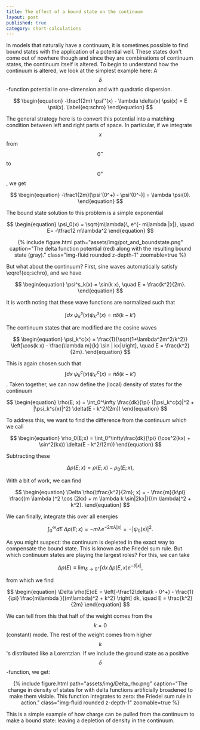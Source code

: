```yaml
---
title: The effect of a bound state on the continuum
layout: post
published: true
category: short-calculations
---
```


In models that naturally have a continuum, it is sometimes possible to find bound states with the application of a potential well.
These states don't come out of nowhere though and since they are combinations of continuum states, the continuum itself is altered.
To begin to understand how the continuum is altered, we look at the simplest example here: A $$\delta$$-function potential in one-dimension and with quadratic dispersion.

$$
\begin{equation}
  -\frac1{2m} \psi''(x) - \lambda \delta(x) \psi(x) = E \psi(x). \label{eq:schro}
\end{equation}
$$

The general strategy here is to convert this potential into a matching condition between left and right parts of space. In particular, if we integrate $$x$$ from $$0^-$$ to $$0^+$$, we get

$$
\begin{equation}
  -\frac1{2m}[\psi'(0^+) - \psi'(0^-)] = \lambda \psi(0).
\end{equation}
$$

The bound state solution to this problem is a simple exponential

$$
\begin{equation}
  \psi_0(x) = \sqrt{m\lambda}\, e^{- m\lambda |x|}, \quad E= -\tfrac12 m\lambda^2
\end{equation}
$$

<div style="text-align:center">
{% include figure.html path="assets/img/pot_and_boundstate.png" caption="The delta function potential (red) along with the resulting bound state (gray)." class="img-fluid rounded z-depth-1" zoomable=true %}
</div>

But what about the continuum? First, sine waves automatically satisfy \eqref{eq:schro}, and we have

$$
\begin{equation}
  \psi^s_k(x) = \sin(k x), \quad E = \frac{k^2}{2m}.
\end{equation}
$$

It is worth noting that these wave functions are normalized such that

$$
\begin{equation}
  \int dx\; \psi^s_k(x)\psi^s_{k'}(x) = \pi \delta(k - k')
\end{equation}
$$

The continuum states that are modified are the cosine waves

$$
\begin{equation}
  \psi_k^c(x) = \frac{1}{\sqrt{1+\lambda^2m^2/k^2}} \left[\cos(k x) - \frac{\lambda m}{k} \sin | kx|\right], \quad E = \frac{k^2}{2m}.
\end{equation}
$$

This is again chosen such that $$\int dx \; \psi_k^c(x) \psi_{k'}^c(x) = \pi \delta(k - k')$$.  Taken together, we can now define the (local) density of states for the continuum

$$
\begin{equation}
\rho(E; x) = \int_0^\infty \frac{dk}{\pi} (|\psi_k^c(x)|^2 + |\psi_k^s(x)|^2) \delta(E - k^2/(2m))
\end{equation}
$$

To address this, we want to find the difference from the continuum which we call

$$
\begin{equation}
  \rho_0(E;x) = \int_0^\infty\frac{dk}{\pi} (\cos^2(kx) + \sin^2(kx)) \delta(E - k^2/(2m))
\end{equation}
$$

Subtracting these

$$
\begin{equation}
 \Delta \rho(E; x) = \rho(E;x) - \rho_0(E; x),
\end{equation}
$$

With a bit of work, we can find

$$
\begin{equation}
\Delta \rho(\tfrac{k^2}{2m}; x) = - \frac{m}{k\pi} \frac{(m \lambda )^2 \cos (2kx) + m \lambda k \sin|2kx|}{(m \lambda)^2 + k^2}.
\end{equation}
$$

We can finally, integrate this over all energies

$$
\begin{equation}
  \int_0^\infty dE \; \Delta \rho(E; x) = - m\lambda e^{-2 m\lambda  |x|} = - |\psi_0(x)|^2.
\end{equation}
$$

As you might suspect: the continuum is depleted in the exact way to compensate the bound state. This is known as the Friedel sum rule. But which continuum states are playing the largest roles? 
For this, we can take 

$$\Delta \rho(E) \equiv \lim_{\delta\rightarrow0^+}\int dx \, \Delta \rho(E,x) e^{-\delta |x|},$$ 

from which we find

$$
\begin{equation}
 \Delta \rho(E)dE = \left[-\frac12\delta(k - 0^+) - \frac{1}{\pi}  \frac{m\lambda }{(m\lambda)^2 + k^2} \right] dk, \quad E = \frac{k^2}{2m}
\end{equation}
$$

We can tell from this that half of the weight comes from the $$k=0$$ (constant) mode. The rest of the weight comes from higher $$k$$'s distributed like a Lorentzian.
If we include the ground state as a positive $$\delta$$-function, we get: 

<div style="text-align:center">
{% include figure.html path="assets/img/Delta_rho.png" caption="The change in density of states for with delta functions artificially broadened to make them visible. This function integrates to zero: the Friedel sum rule in action." class="img-fluid rounded z-depth-1" zoomable=true %}
</div>

This is a simple example of how charge can be pulled from the continuum to make a bound state: leaving a depletion of density in the continuum. 